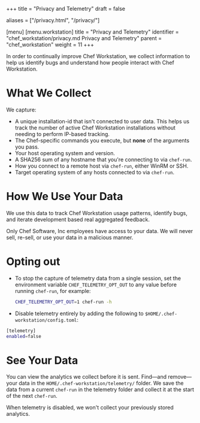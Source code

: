 +++
title = "Privacy and Telemetry"
draft = false

aliases = ["/privacy.html", "/privacy/"]

[menu]
  [menu.workstation]
    title = "Privacy and Telemetry"
    identifier = "chef_workstation/privacy.md Privacy and Telemetry"
    parent = "chef_workstation"
    weight = 11
+++

In order to continually improve Chef Workstation, we collect information to help us identify bugs and understand how people interact with Chef Workstation.

What We Collect
===============

We capture:

* A unique installation-id that isn't connected to user data. This helps us track the number of active Chef Workstation installations without needing to perform IP-based tracking.
* The Chef-specific commands you execute, but **none** of the arguments you pass.
* Your host operating system and version.
* A SHA256 sum of any hostname that you're connecting to via `chef-run`.
* How you connect to a remote host via `chef-run`, either WinRM or SSH.
* Target operating system of any hosts connected to via `chef-run`.

How We Use Your Data
====================

We use this data to track Chef Workstation usage patterns, identify bugs, and iterate development based real aggregated feedback.

Only Chef Software, Inc employees have access to your data.
We will never sell, re-sell, or use your data in a malicious manner.

Opting out
==========

* To stop the capture of telemetry data from a single session, set the environment variable `CHEF_TELEMETRY_OPT_OUT` to any value before running `chef-run`, for example:

  ```bash
  CHEF_TELEMETRY_OPT_OUT=1 chef-run -h
  ```

* Disable telemetry entirely by adding the following to `$HOME/.chef-workstation/config.toml`:

```bash
[telemetry]
enabled=false
```

See Your Data
=============

You can view the analytics we collect before it is sent.
Find&#8212;and remove&#8212;your data in the `HOME/.chef-workstation/telemetry/` folder.
We save the data from a current `chef-run` in the telemetry folder and collect it at the start of the next `chef-run`.

When telemetry is disabled, we won't collect your previously stored analytics.
